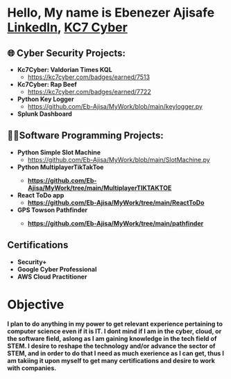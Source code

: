 <h1>Hello, My name is Ebenezer Ajisafe <br/>
  <a href="www.linkedin.com/in/ebenezerajisafe"> Linkedln</a>, <a href="https://kc7cyber.com/profile/EbenezerAjisafe">KC7 Cyber</a></h1>

<h2>🌐 Cyber Security Projects:</h2>

- <b>Kc7Cyber: Valdorian Times KQL</b>
  - https://kc7cyber.com/badges/earned/7513
- <b>Kc7Cyber: Rap Beef</b>
  - https://kc7cyber.com/badges/earned/7722
- <b> Python Key Logger </b>
    - https://github.com/Eb-Ajisa/MyWork/blob/main/keylogger.py
- <b> Splunk Dashboard </b>
 
 <h2>👨‍💻Software Programming Projects: </h2>
 
- <b> Python Simple Slot Machine </b>
    - https://github.com/Eb-Ajisa/MyWork/blob/main/SlotMachine.py
- <b> Python MultiplayerTikTakToe
    - https://github.com/Eb-Ajisa/MyWork/tree/main/MultiplayerTIKTAKTOE
- <b> React ToDo app </b>
    - https://github.com/Eb-Ajisa/MyWork/tree/main/ReactToDo
- <b> GPS Towson Pathfinder
    - https://github.com/Eb-Ajisa/MyWork/tree/main/pathfinder
<h2>Certifications</h2>

- Security+
- Google Cyber Professional
- AWS Cloud Practitioner
  
<h1>Objective</h1>
I plan to do anything in my power to get relevant experience pertaining to computer science even if it is IT. I dont mind if I am in the cyber, cloud, or the software field, aslong as I am gaining knowledge in the tech field of STEM. I desire to reshape the technology and/or advance the sector of STEM, and in order to do that I need as much exerience as I can get, thus I am takiing it upon myself to get many certifications and desire to work with companies.
